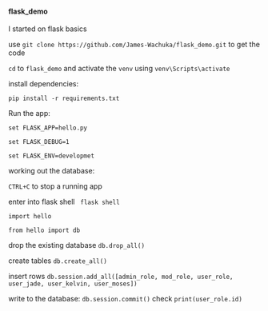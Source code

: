 
#### flask_demo
I started on flask basics

use `git clone https://github.com/James-Wachuka/flask_demo.git` to get the code

`cd` to `flask_demo` and activate the `venv` using `venv\Scripts\activate`

install dependencies:

`pip install -r requirements.txt`

Run the app:

`set FLASK_APP=hello.py`

`set FLASK_DEBUG=1`

`set FLASK_ENV=developmet`


working out the database:

`CTRL+C` to stop a running app

 enter into flask shell ` flask shell`
 
 `import hello`
 
 `from hello import db`
 
 drop the existing database `db.drop_all()`
 
 create tables `db.create_all()`

insert rows `db.session.add_all([admin_role, mod_role, user_role, user_jade, user_kelvin, user_moses])`

write to the database: `db.session.commit()` check `print(user_role.id)`
